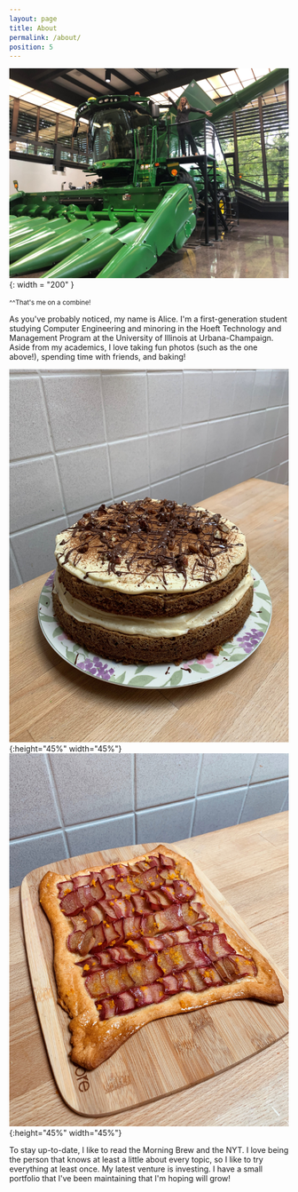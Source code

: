 ```yaml
---
layout: page
title: About
permalink: /about/
position: 5
---
```


![Alice on a combine](https://github.com/alicegetmanchuk/alicegetmanchuk.github.io/blob/main/_media/alicewithcombine.jpg?raw=true){: width = "200" }

<small>^^That's me on a combine!</small>

As you've probably noticed, my name is Alice. I'm a first-generation student studying Computer Engineering and minoring in the Hoeft Technology and Management Program at the University of Illinois at Urbana-Champaign. Aside from my academics, I love taking fun photos (such as the one above!), spending time with friends, and baking!

![Carrot cake](https://github.com/alicegetmanchuk/alicegetmanchuk.github.io/blob/main/_media/carrotcake.jpg?raw=true){:height="45%" width="45%"} &nbsp; &nbsp; ![Rhubarb tart](https://github.com/alicegetmanchuk/alicegetmanchuk.github.io/blob/main/_media/rhubarb.jpg?raw=true){:height="45%" width="45%"}

To stay up-to-date, I like to read the Morning Brew and the NYT. I love being the person that knows at least a little about every topic, so I like to try everything at least once. My latest venture is investing. I have a small portfolio that I've been maintaining that I'm hoping will grow!